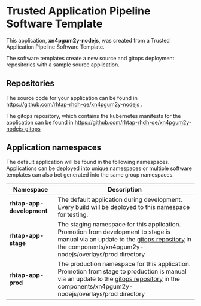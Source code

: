 # Trusted Application Pipeline Software Template

This application, **xn4pgum2y-nodejs**, was created from a Trusted Application Pipeline Software Template.

The software templates create a new source and gitops deployment repositories with a sample source application. 

## Repositories

The source code for your application can be found in [https://github.com/rhtap-rhdh-qe/xn4pgum2y-nodejs ](https://github.com/rhtap-rhdh-qe/xn4pgum2y-nodejs ).
 
The gitops repository, which contains the kubernetes manifests for the application can be found in 
[https://github.com/rhtap-rhdh-qe/xn4pgum2y-nodejs-gitops ](https://github.com/rhtap-rhdh-qe/xn4pgum2y-nodejs-gitops ) 

## Application namespaces 

The default application will be found in the following namespaces. Applications can be deployed into unique namespaces or multiple software templates can also bet generated into the same group namespaces.  

|  Namespace   |  Description   |  
| -------- | -------- |   
| **rhtap-app-development** | The default application during development. Every build will be deployed to this namespace for testing. | 
| **rhtap-app-stage** | The staging namespace for this application. Promotion from development to stage is manual via an update to the [gitops repository](https://github.com/rhtap-rhdh-qe/xn4pgum2y-nodejs-gitops ) in the components/xn4pgum2y-nodejs/overlays/prod directory |  
| **rhtap-app-prod** | The production namespace for this application. Promotion from stage to production is manual via an update to the [gitops repository](https://github.com/rhtap-rhdh-qe/xn4pgum2y-nodejs-gitops ) in the components/xn4pgum2y-nodejs/overlays/prod directory | 